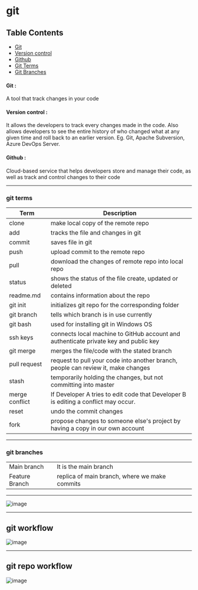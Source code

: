 # git

## Table Contents
* [Git](#git-1)
* [Version control](#version-control)
* [Github](#github)
* [Git Terms](#git-terms)
* [Git Branches](#git-branches)




#### Git : 
A tool that track changes in your code 
#### Version control : 
It allows the developers to track every changes made in the code. Also allows developers to see the entire history of who changed what at any given time and roll back to an earlier version. Eg. Git, Apache Subversion, Azure DevOps Server. 
#### Github :
Cloud-based service that helps developers store and manage their code, as well as track and control changes to their code 
___
### git terms 

| Term  | Description  |
|----   |---          |
|clone  |make local copy of the remote repo             |
|add    |tracks the file and changes in git             |
|commit |saves file in git             |
|push|upload commit to the remote repo|
|pull|download the changes of remote repo into local repo|
|status|shows the status of the file create, updated or deleted|
|readme.md|contains information about the repo|
|git init|initializes git repo for the corresponding folder|
|git branch|tells which branch is in use currently|
|git bash|used for installing git in Windows OS|
|ssh keys|connects local machine to GitHub account and authenticate private key and public key|
|git merge|merges the file/code with the stated branch|
|pull request|request to pull your code into another branch, people can review it, make changes|
|stash|temporarily holding the changes, but not committing into master|
|merge conflict|If Developer A tries to edit code that Developer B is editing a conflict may occur.|
|reset|undo the commit changes|
|fork|propose changes to someone else's project by having a copy in our own account|
___
### git branches 
|||
|---|---|
|Main branch|It is the main branch|
|Feature Branch|replica of main branch, where we make commits|
___
![image][1]
___
## git workflow
![image][2]
___
## git repo workflow
![image][3]

[1]:https://user-images.githubusercontent.com/29035091/212301218-e1214690-2f6e-4539-beef-25f4975f3f11.png
[2]:https://user-images.githubusercontent.com/29035091/212301108-cbb379a9-1a7b-42d4-85f5-885c10d5cea0.png
[3]:https://user-images.githubusercontent.com/29035091/212302898-503ec97d-d722-4df3-a632-50a0635b9bb4.png
